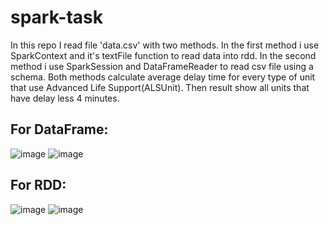 # spark-task

In this repo I read file 'data.csv' with two methods. In the first method i use SparkContext and it's textFile function to read data into rdd. In the second method i use
SparkSession and DataFrameReader to read csv file using a schema. 
Both methods calculate average delay time for every type of unit that use Advanced Life Support(ALSUnit). Then result show all units that have delay less 4 minutes. 

## For DataFrame:
![image](https://user-images.githubusercontent.com/32685300/147750704-1557e9f6-bd66-4b36-8121-0b79007874a5.png)
![image](https://user-images.githubusercontent.com/32685300/147752051-d79b819f-8e34-4212-8d53-9bd66bc5b300.png)


## For RDD:
![image](https://user-images.githubusercontent.com/32685300/147751742-06b7057c-4046-42a1-984d-1a01028dc9ae.png)
![image](https://user-images.githubusercontent.com/32685300/147752218-26bce2ec-27f7-4aa8-aad6-852078ca9d03.png)
